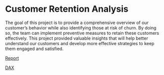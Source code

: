 # Customer Retention Analysis

The goal of this project is to provide a comprehensive overview of our customer’s behavior while also identifying those at risk of churn. By doing so, the team can implement preventive measures to retain these customers effectively. This project provided valuable insights that will help better understand our customers and develop more effective strategies to keep them engaged and satisfied.
 
[Report]()

[DAX]()
